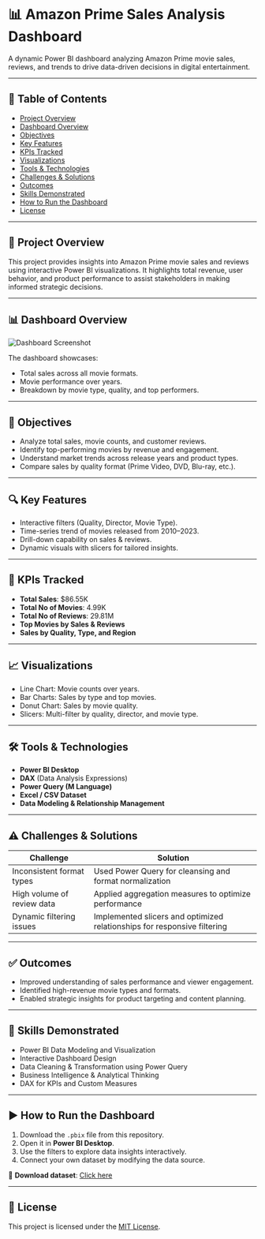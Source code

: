 # 📊 Amazon Prime Sales Analysis Dashboard

A dynamic Power BI dashboard analyzing Amazon Prime movie sales, reviews, and trends to drive data-driven decisions in digital entertainment.

---

## 📑 Table of Contents
- [Project Overview](#project-overview)
- [Dashboard Overview](#dashboard-overview)
- [Objectives](#objectives)
- [Key Features](#key-features)
- [KPIs Tracked](#kpis-tracked)
- [Visualizations](#visualizations)
- [Tools & Technologies](#tools--technologies)
- [Challenges & Solutions](#challenges--solutions)
- [Outcomes](#outcomes)
- [Skills Demonstrated](#skills-demonstrated)
- [How to Run the Dashboard](#how-to-run-the-dashboard)
- [License](#license)

---

## 🚀 Project Overview
This project provides insights into Amazon Prime movie sales and reviews using interactive Power BI visualizations. It highlights total revenue, user behavior, and product performance to assist stakeholders in making informed strategic decisions.

---

## 📊 Dashboard Overview
![Dashboard Screenshot](./Screenshot%202025-07-23%20053253.png)

The dashboard showcases:
- Total sales across all movie formats.
- Movie performance over years.
- Breakdown by movie type, quality, and top performers.

---

## 🎯 Objectives
- Analyze total sales, movie counts, and customer reviews.
- Identify top-performing movies by revenue and engagement.
- Understand market trends across release years and product types.
- Compare sales by quality format (Prime Video, DVD, Blu-ray, etc.).

---

## 🔍 Key Features
- Interactive filters (Quality, Director, Movie Type).
- Time-series trend of movies released from 2010–2023.
- Drill-down capability on sales & reviews.
- Dynamic visuals with slicers for tailored insights.

---

## 📌 KPIs Tracked
- **Total Sales**: $86.55K
- **Total No of Movies**: 4.99K
- **Total No of Reviews**: 29.81M
- **Top Movies by Sales & Reviews**
- **Sales by Quality, Type, and Region**

---

## 📈 Visualizations
- Line Chart: Movie counts over years.
- Bar Charts: Sales by type and top movies.
- Donut Chart: Sales by movie quality.
- Slicers: Multi-filter by quality, director, and movie type.

---

## 🛠 Tools & Technologies
- **Power BI Desktop**
- **DAX** (Data Analysis Expressions)
- **Power Query (M Language)**
- **Excel / CSV Dataset**
- **Data Modeling & Relationship Management**

---

## ⚠️ Challenges & Solutions
| Challenge                   | Solution                                                                 |
|----------------------------|--------------------------------------------------------------------------|
| Inconsistent format types  | Used Power Query for cleansing and format normalization                 |
| High volume of review data | Applied aggregation measures to optimize performance                    |
| Dynamic filtering issues   | Implemented slicers and optimized relationships for responsive filtering |

---

## ✅ Outcomes
- Improved understanding of sales performance and viewer engagement.
- Identified high-revenue movie types and formats.
- Enabled strategic insights for product targeting and content planning.

---

## 🧠 Skills Demonstrated
- Power BI Data Modeling and Visualization  
- Interactive Dashboard Design  
- Data Cleaning & Transformation using Power Query  
- Business Intelligence & Analytical Thinking  
- DAX for KPIs and Custom Measures

---

## ▶️ How to Run the Dashboard
1. Download the `.pbix` file from this repository.
2. Open it in **Power BI Desktop**.
3. Use the filters to explore data insights interactively.
4. Connect your own dataset by modifying the data source.

📁 **Download dataset**: [Click here](./data/amazon_prime_sales.csv)

---

## 📄 License
This project is licensed under the [MIT License](LICENSE).
